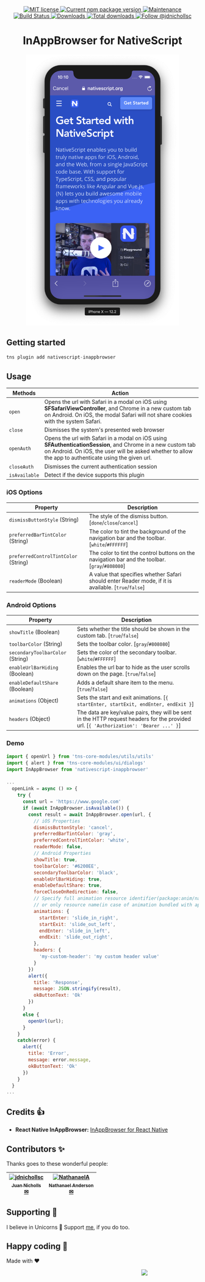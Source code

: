 <p align="center">
  <a href="./LICENSE">
    <img src="https://img.shields.io/badge/license-MIT-blue.svg" alt="MIT license" />
  </a>
  <a href="https://npmjs.org/package/nativescript-inappbrowser">
    <img src="http://img.shields.io/npm/v/nativescript-inappbrowser.svg" alt="Current npm package version" />
  </a>
  <a href="https://github.com/proyecto26/nativescript-inappbrowser/graphs/commit-activity">
    <img src="https://img.shields.io/badge/Maintained%3F-yes-brightgreen.svg" alt="Maintenance" />
  </a>
  <a href="https://travis-ci.org/proyecto26/nativescript-inappbrowser">
    <img src="https://travis-ci.org/proyecto26/nativescript-inappbrowser.svg?branch=master" alt="Build Status" />
  </a>
  <a href="https://npmjs.org/package/nativescript-inappbrowser">
    <img src="http://img.shields.io/npm/dm/nativescript-inappbrowser.svg" alt="Downloads" />
  </a>
  <a href="https://npmjs.org/package/nativescript-inappbrowser">
    <img src="http://img.shields.io/npm/dt/nativescript-inappbrowser.svg?label=total%20downloads" alt="Total downloads" />
  </a>
  <a href="https://twitter.com/intent/follow?screen_name=jdnichollsc">
    <img src="https://img.shields.io/twitter/follow/jdnichollsc.svg?label=Follow%20@jdnichollsc" alt="Follow @jdnichollsc" />
  </a>
</p>

<p align="center">
  <h1 align="center">InAppBrowser for NativeScript</h1>
</p>

<p align="center">
  <img width="400px" src="img/inappbrowser.png">
</p>

## Getting started

```javascript
tns plugin add nativescript-inappbrowser
```

## Usage

Methods       | Action
------------- | ------
`open`        | Opens the url with Safari in a modal on iOS using **SFSafariViewController**, and Chrome in a new custom tab on Android. On iOS, the modal Safari will not share cookies with the system Safari.
`close`       | Dismisses the system's presented web browser
`openAuth`    | Opens the url with Safari in a modal on iOS using **SFAuthenticationSession**, and Chrome in a new custom tab on Android. On iOS, the user will be asked whether to allow the app to authenticate using the given url.
`closeAuth`   | Dismisses the current authentication session
`isAvailable` | Detect if the device supports this plugin

### iOS Options

Property       | Description
-------------- | ------
`dismissButtonStyle` (String)        | The style of the dismiss button. [`done`/`close`/`cancel`]
`preferredBarTintColor` (String)     | The color to tint the background of the navigation bar and the toolbar. [`white`/`#FFFFFF`]
`preferredControlTintColor` (String) | The color to tint the control buttons on the navigation bar and the toolbar. [`gray`/`#808080`]
`readerMode` (Boolean)               | A value that specifies whether Safari should enter Reader mode, if it is available. [`true`/`false`]

### Android Options
Property       | Description
-------------- | ------
`showTitle` (Boolean)   | Sets whether the title should be shown in the custom tab. [`true`/`false`]
`toolbarColor` (String)           | Sets the toolbar color. [`gray`/`#808080`]
`secondaryToolbarColor` (String)  | Sets the color of the secondary toolbar. [`white`/`#FFFFFF`]
`enableUrlBarHiding` (Boolean)    | Enables the url bar to hide as the user scrolls down on the page. [`true`/`false`]
`enableDefaultShare` (Boolean)    | Adds a default share item to the menu. [`true`/`false`]
`animations` (Object)             | Sets the start and exit animations. [`{ startEnter, startExit, endEnter, endExit }`]
`headers` (Object)                | The data are key/value pairs, they will be sent in the HTTP request headers for the provided url. [`{ 'Authorization': 'Bearer ...' }`]

### Demo

```javascript
import { openUrl } from 'tns-core-modules/utils/utils'
import { alert } from 'tns-core-modules/ui/dialogs'
import InAppBrowser from 'nativescript-inappbrowser'

...
  openLink = async () => {
    try {
      const url = 'https://www.google.com'
      if (await InAppBrowser.isAvailable()) {
        const result = await InAppBrowser.open(url, {
          // iOS Properties
          dismissButtonStyle: 'cancel',
          preferredBarTintColor: 'gray',
          preferredControlTintColor: 'white',
          readerMode: false,
          // Android Properties
          showTitle: true,
          toolbarColor: '#6200EE',
          secondaryToolbarColor: 'black',
          enableUrlBarHiding: true,
          enableDefaultShare: true,
          forceCloseOnRedirection: false,
          // Specify full animation resource identifier(package:anim/name)
          // or only resource name(in case of animation bundled with app).
          animations: {
            startEnter: 'slide_in_right',
            startExit: 'slide_out_left',
            endEnter: 'slide_in_left',
            endExit: 'slide_out_right',
          },
          headers: {
            'my-custom-header': 'my custom header value'
          }
        })
        alert({
          title: 'Response',
          message: JSON.stringify(result),
          okButtonText: 'Ok'
        })
      }
      else {
        openUrl(url);
      }
    }
    catch(error) {
      alert({
        title: 'Error',
        message: error.message,
        okButtonText: 'Ok'
      })
    }
  }
...
```

## Credits 👍
* **React Native InAppBrowser:** [InAppBrowser for React Native](https://github.com/proyecto26/react-native-inappbrowser)

## Contributors ✨
Thanks goes to these wonderful people:
<!-- CONTRIBUTORS-LIST:START - Do not remove or modify this section -->
| [<img alt="jdnichollsc" src="https://avatars3.githubusercontent.com/u/2154886?v=3" width="100" /><br /><sub><b>Juan Nicholls</b></sub>](https://github.com/jdnichollsc)<br />[✉](mailto:jdnichollsc@hotmail.com) | [<img alt="NathanaelA" src="https://avatars3.githubusercontent.com/u/850871?v=3" width="100" /><br /><sub><b>Nathanael Anderson</b></sub>](https://github.com/NathanaelA)<br />[✉](mailto:nathan@master-technology.com) |
| :---: | :---: |
<!-- CONTRIBUTORS-LIST:END -->
    
## Supporting 🍻
I believe in Unicorns 🦄
Support [me](http://www.paypal.me/jdnichollsc/2), if you do too.

## Happy coding 💯
Made with ❤️

<img width="150px" src="https://avatars0.githubusercontent.com/u/28855608?s=200&v=4" align="right">

